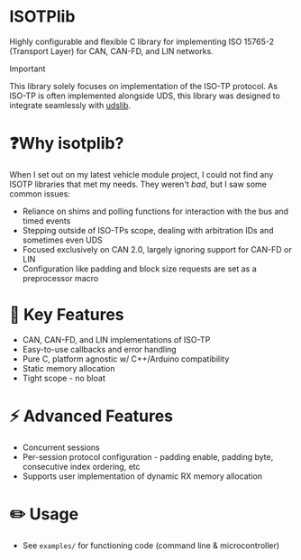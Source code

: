 # ISOTPlib
Highly configurable and flexible C library for implementing ISO 15765-2 (Transport Layer) for CAN, CAN-FD, and LIN networks.

> [!IMPORTANT] 
This library solely focuses on implementation of the ISO-TP protocol. As ISO-TP is often implemented alongside UDS, this library was designed to integrate seamlessly with [udslib](https://github.com/nickdaria/udslib).

# ❓Why isotplib?
When I set out on my latest vehicle module project, I could not find any ISOTP libraries that met my needs. They weren't *bad*, but I saw some common issues:
- Reliance on shims and polling functions for interaction with the bus and timed events
- Stepping outside of ISO-TPs scope, dealing with arbitration IDs and sometimes even UDS
- Focused exclusively on CAN 2.0, largely ignoring support for CAN-FD or LIN
- Configuration like padding and block size requests are set as a preprocessor macro

# 🚀 Key Features
- CAN, CAN-FD, and LIN implementations of ISO-TP
- Easy-to-use callbacks and error handling
- Pure C, platform agnostic w/ C++/Arduino compatibility
- Static memory allocation
- Tight scope - no bloat

# ⚡️ Advanced Features
- Concurrent sessions
- Per-session protocol configuration - padding enable, padding byte, consecutive index ordering, etc
- Supports user implementation of dynamic RX memory allocation

# ✏️ Usage
- See `examples/` for functioning code (command line & microcontroller)
